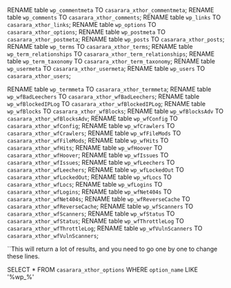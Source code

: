 RENAME table `wp_commentmeta` TO `casarara_xthor_commentmeta`;
RENAME table `wp_comments` TO `casarara_xthor_comments`;
RENAME table `wp_links` TO `casarara_xthor_links`;
RENAME table `wp_options` TO `casarara_xthor_options`;
RENAME table `wp_postmeta` TO `casarara_xthor_postmeta`;
RENAME table `wp_posts` TO `casarara_xthor_posts`;
RENAME table `wp_terms` TO `casarara_xthor_terms`;
RENAME table `wp_term_relationships` TO `casarara_xthor_term_relationships`;
RENAME table `wp_term_taxonomy` TO `casarara_xthor_term_taxonomy`;
RENAME table `wp_usermeta` TO `casarara_xthor_usermeta`;
RENAME table `wp_users` TO `casarara_xthor_users`;

RENAME table `wp_termmeta` TO `casarara_xthor_termmeta`;
RENAME table `wp_wfBadLeechers` TO `casarara_xthor_wfBadLeechers`;
RENAME table `wp_wfBlockedIPLog` TO `casarara_xthor_wfBlockedIPLog`;
RENAME table `wp_wfBlocks` TO `casarara_xthor_wfBlocks`;
RENAME table `wp_wfBlocksAdv` TO `casarara_xthor_wfBlocksAdv`;
RENAME table `wp_wfConfig` TO `casarara_xthor_wfConfig`;
RENAME table `wp_wfCrawlers` TO `casarara_xthor_wfCrawlers`;
RENAME table `wp_wfFileMods` TO `casarara_xthor_wfFileMods`;
RENAME table `wp_wfHits` TO `casarara_xthor_wfHits`;
RENAME table `wp_wfHoover` TO `casarara_xthor_wfHoover`;
RENAME table `wp_wfIssues` TO `casarara_xthor_wfIssues`;
RENAME table `wp_wfLeechers` TO `casarara_xthor_wfLeechers`;
RENAME table `wp_wfLockedOut` TO `casarara_xthor_wfLockedOut`;
RENAME table `wp_wfLocs` TO `casarara_xthor_wfLocs`;
RENAME table `wp_wfLogins` TO `casarara_xthor_wfLogins`;
RENAME table `wp_wfNet404s` TO `casarara_xthor_wfNet404s`;
RENAME table `wp_wfReverseCache` TO `casarara_xthor_wfReverseCache`;
RENAME table `wp_wfScanners` TO `casarara_xthor_wfScanners`;
RENAME table `wp_wfStatus` TO `casarara_xthor_wfStatus`;
RENAME table `wp_wfThrottleLog` TO `casarara_xthor_wfThrottleLog`;
RENAME table `wp_wfVulnScanners` TO `casarara_xthor_wfVulnScanners`;


``This will return a lot of results, and you need to go one by one to change these lines.

SELECT * FROM `casarara_xthor_options` WHERE `option_name` LIKE '%wp_%'